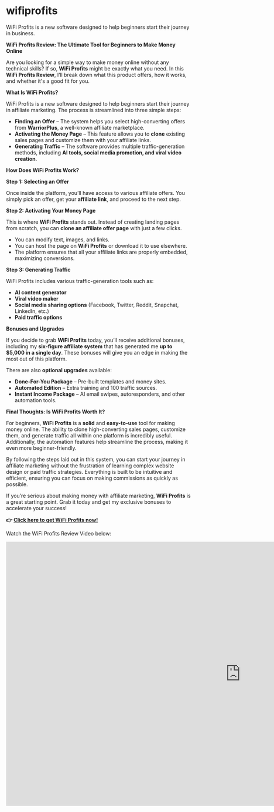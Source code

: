 # wifiprofits
WiFi Profits is a new software designed to help beginners start their journey in business.
<p><strong>WiFi Profits Review: The Ultimate Tool for Beginners to Make Money Online</strong></p>

<p>Are you looking for a simple way to make money online without any technical skills? If so, <strong>WiFi Profits</strong> might be exactly what you need. In this <strong>WiFi Profits Review</strong>, I’ll break down what this product offers, how it works, and whether it's a good fit for you.</p>

<p><strong>What Is WiFi Profits?</strong></p>

<p>WiFi Profits is a new software designed to help beginners start their journey in affiliate marketing. The process is streamlined into three simple steps:</p>

<ul>
<li><strong>Finding an Offer</strong> – The system helps you select high-converting offers from <strong>WarriorPlus</strong>, a well-known affiliate marketplace.</li>
<li><strong>Activating the Money Page</strong> – This feature allows you to <strong>clone</strong> existing sales pages and customize them with your affiliate links.</li>
<li><strong>Generating Traffic</strong> – The software provides multiple traffic-generation methods, including <strong>AI tools, social media promotion, and viral video creation</strong>.</li>
</ul>

<p><strong>How Does WiFi Profits Work?</strong></p>

<p><strong>Step 1: Selecting an Offer</strong></p>
<p>Once inside the platform, you’ll have access to various affiliate offers. You simply pick an offer, get your <strong>affiliate link</strong>, and proceed to the next step.</p>

<p><strong>Step 2: Activating Your Money Page</strong></p>
<p>This is where <strong>WiFi Profits</strong> stands out. Instead of creating landing pages from scratch, you can <strong>clone an affiliate offer page</strong> with just a few clicks.</p>

<ul>
<li>You can modify text, images, and links.</li>
<li>You can host the page on <strong>WiFi Profits</strong> or download it to use elsewhere.</li>
<li>The platform ensures that all your affiliate links are properly embedded, maximizing conversions.</li>
</ul>

<p><strong>Step 3: Generating Traffic</strong></p>
<p>WiFi Profits includes various traffic-generation tools such as:</p>
<ul>
<li><strong>AI content generator</strong></li>
<li><strong>Viral video maker</strong></li>
<li><strong>Social media sharing options</strong> (Facebook, Twitter, Reddit, Snapchat, LinkedIn, etc.)</li>
<li><strong>Paid traffic options</strong></li>
</ul>

<p><strong>Bonuses and Upgrades</strong></p>

<p>If you decide to grab <strong>WiFi Profits</strong> today, you’ll receive additional bonuses, including my <strong>six-figure affiliate system</strong> that has generated me <strong>up to $5,000 in a single day</strong>. These bonuses will give you an edge in making the most out of this platform.</p>

<p>There are also <strong>optional upgrades</strong> available:</p>

<ul>
<li><strong>Done-For-You Package</strong> – Pre-built templates and money sites.</li>
<li><strong>Automated Edition</strong> – Extra training and 100 traffic sources.</li>
<li><strong>Instant Income Package</strong> – AI email swipes, autoresponders, and other automation tools.</li>
</ul>

<p><strong>Final Thoughts: Is WiFi Profits Worth It?</strong></p>

<p>For beginners, <strong>WiFi Profits</strong> is a <strong>solid</strong> and <strong>easy-to-use</strong> tool for making money online. The ability to clone high-converting sales pages, customize them, and generate traffic all within one platform is incredibly useful. Additionally, the automation features help streamline the process, making it even more beginner-friendly.</p>

<p>By following the steps laid out in this system, you can start your journey in affiliate marketing without the frustration of learning complex website design or paid traffic strategies. Everything is built to be intuitive and efficient, ensuring you can focus on making commissions as quickly as possible.</p>

<p>If you’re serious about making money with affiliate marketing, <strong>WiFi Profits</strong> is a great starting point. Grab it today and get my exclusive bonuses to accelerate your success!</p>

<p><strong>👉 <a href="https://www.youtube.com/watch?v=gnpOEyW4mWA">Click here to get WiFi Profits now!</a></strong></p>

<p>Watch the WiFi Profits Review Video below:</p>

<p><iframe width="1280" height="720" src="https://www.youtube.com/embed/gnpOEyW4mWA" title="Wifi Profits Review" frameborder="0" allow="accelerometer; autoplay; clipboard-write; encrypted-media; gyroscope; picture-in-picture; web-share" referrerpolicy="strict-origin-when-cross-origin" allowfullscreen></iframe></p>


